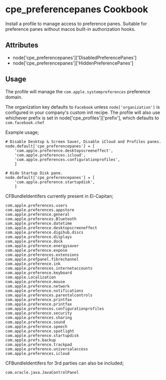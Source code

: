 cpe_preferencepanes Cookbook
========================
Install a profile to manage access to preference panes. Suitable for preference
panes without macos built-in authorization hooks.


Attributes
----------
* node['cpe_preferencepanes']['DisabledPreferencePanes']
* node['cpe_preferencepanes']['HiddenPreferencePanes']

Usage
-----
The profile will manage the `com.apple.systempreferences` preference domain.

The organization key defaults to `Facebook` unless `node['organization']` is
configured in your company's custom init recipe. The profile will also use
whichever prefix is set in node['cpe_profiles']['prefix'], which defaults
to `com.facebook.chef`

Example usage;

	# Disable Desktop & Screen Saver, Disable iCloud and Profiles panes.
	node.default['cpe_preferencepanes'] = [
		'com.apple.preference.desktopscreeneffect',
		'com.apple.preferences.icloud',
		'com.apple.preferences.configurationprofiles',
		]

	# Hide Startup Disk pane.
	node.default['cpe_preferencepanes'] = [
		'com.apple.preference.startupdisk',
		]

CFBundleIdentifers currently present in El-Capitan;

	com.apple.preferences.users
	com.apple.preferences.appstore
	com.apple.preference.general
	com.apple.preferences.Bluetooth
	com.apple.preference.datetime
	com.apple.preference.desktopscreeneffect
	com.apple.preference.digihub.discs
	com.apple.preference.displays
	com.apple.preference.dock
	com.apple.preference.energysaver
	com.apple.preference.expose
	com.apple.preferences.extensions
	com.apple.prefpanel.fibrechannel
	com.apple.preference.ink
	com.apple.preferences.internetaccounts
	com.apple.preference.keyboard
	com.apple.Localization
	com.apple.preference.mouse
	com.apple.preference.network
	com.apple.preference.notifications
	com.apple.preferences.parentalcontrols
	com.apple.preference.printfax
	com.apple.preference.printfax
	com.apple.preferences.configurationprofiles
	com.apple.preference.security
	com.apple.preferences.sharing
	com.apple.preference.sound
	com.apple.preference.speech
	com.apple.preference.spotlight
	com.apple.preference.startupdisk
	com.apple.prefs.backup
	com.apple.preference.trackpad
	com.apple.preference.universalaccess
	com.apple.preferences.icloud

CFBundleIdentifers for 3rd parties can also be included;

	com.oracle.java.JavaControlPanel
